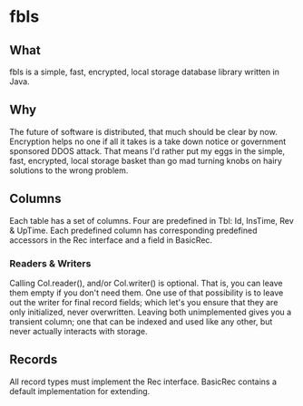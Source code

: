 # fbls

## What
fbls is a simple, fast, encrypted, local storage database library written in Java.

## Why
The future of software is distributed, that much should be clear by now. 
Encryption helps no one if all it takes is a take down notice or government 
sponsored DDOS attack. That means I'd rather put my eggs in the simple, fast,
encrypted, local storage basket than go mad turning knobs on hairy solutions to
the wrong problem.

## Columns
Each table has a set of columns. Four are predefined in Tbl: Id, InsTime, 
Rev & UpTime. Each predefined column has corresponding predefined accessors in 
the Rec interface and a field in BasicRec.

### Readers & Writers
Calling Col.reader(), and/or Col.writer() is optional. That is, you can leave them
empty if you don't need them. One use of that possibility is to leave
out the writer for final record fields; which let's you ensure that they are
only initialized, never overwritten. Leaving both unimplemented gives you a 
transient column; one that can be indexed and used like any other, but never 
actually interacts with storage.

## Records
All record types must implement the Rec interface. BasicRec contains a default
implementation for extending.